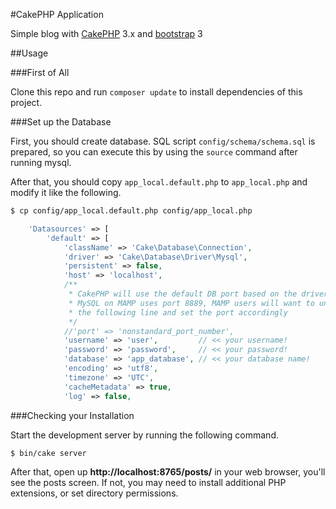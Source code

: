 #CakePHP Application

Simple blog with [CakePHP](http://cakephp.org) 3.x and  [bootstrap](http://getbootstrap.com/) 3

##Usage

###First of All

Clone this repo and run `composer update` to install dependencies of this project.

###Set up the Database

First, you should create database.
SQL script `config/schema/schema.sql` is prepared, so you can execute this by using the `source` command after running mysql.

After that, you should copy `app_local.default.php` to `app_local.php` and modify it like the following.

```bash
$ cp config/app_local.default.php config/app_local.php
```

```php
    'Datasources' => [
        'default' => [
            'className' => 'Cake\Database\Connection',
            'driver' => 'Cake\Database\Driver\Mysql',
            'persistent' => false,
            'host' => 'localhost',
            /**
             * CakePHP will use the default DB port based on the driver selected
             * MySQL on MAMP uses port 8889, MAMP users will want to uncomment
             * the following line and set the port accordingly
             */
            //'port' => 'nonstandard_port_number',
            'username' => 'user',         // << your username!
            'password' => 'password',     // << your password!
            'database' => 'app_database', // << your database name!
            'encoding' => 'utf8',
            'timezone' => 'UTC',
            'cacheMetadata' => true,
            'log' => false,
```

###Checking your Installation

Start the development server by running the following command.

```
$ bin/cake server
```

After that, open up **http://localhost:8765/posts/** in your web browser, you'll see the posts screen.
If not, you may need to install additional PHP extensions, or set directory permissions.


